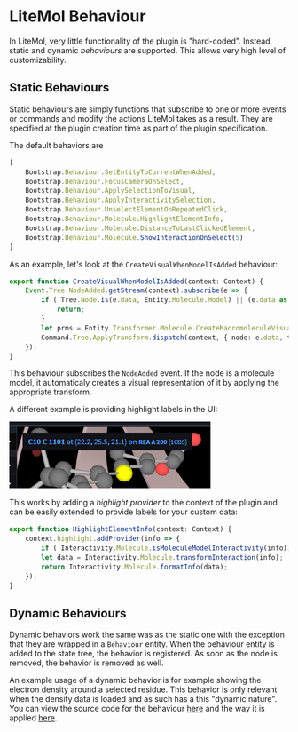 LiteMol Behaviour
=================

In LiteMol, very little functionality of the plugin is "hard-coded". Instead, static and dynamic *behaviours* are supported. This allows very high level
of customizability.

Static Behaviours
-----------------

Static behaviours are simply functions that subscribe to one or more events or commands and modify the actions LiteMol takes as a result. They
are specified at the plugin creation time as part of the plugin specification.

The default behaviors are

```TypeScript
[
    Bootstrap.Behaviour.SetEntityToCurrentWhenAdded,
    Bootstrap.Behaviour.FocusCameraOnSelect,                
    Bootstrap.Behaviour.ApplySelectionToVisual,
    Bootstrap.Behaviour.ApplyInteractivitySelection,
    Bootstrap.Behaviour.UnselectElementOnRepeatedClick,
    Bootstrap.Behaviour.Molecule.HighlightElementInfo,
    Bootstrap.Behaviour.Molecule.DistanceToLastClickedElement,
    Bootstrap.Behaviour.Molecule.ShowInteractionOnSelect(5)
]
``` 

As an example, let's look at the ``CreateVisualWhenModelIsAdded`` behaviour:

```TypeScript
export function CreateVisualWhenModelIsAdded(context: Context) {
    Event.Tree.NodeAdded.getStream(context).subscribe(e => {
        if (!Tree.Node.is(e.data, Entity.Molecule.Model) || (e.data as Entity.Any).isHidden) {
            return;
        } 
        let prms = Entity.Transformer.Molecule.CreateMacromoleculeVisual.info.defaultParams(context, e.data)!;
        Command.Tree.ApplyTransform.dispatch(context, { node: e.data, transform: Entity.Transformer.Molecule.CreateMacromoleculeVisual.create(prms) }) 
    });
}   
``` 

This behaviour subscribes the ``NodeAdded`` event. If the node is a molecule model, it automaticaly creates a visual representation of it by 
applying the appropriate transform.

A different example is providing highlight labels in the UI:

![Highlight labels](img/highlight_label.png)

This works by adding a *highlight provider* to the context of the plugin and can be easily extended to provide labels for your custom data:

```TypeScript
export function HighlightElementInfo(context: Context) {        
    context.highlight.addProvider(info => {
        if (!Interactivity.Molecule.isMoleculeModelInteractivity(info)) return void 0;       
        let data = Interactivity.Molecule.transformInteraction(info);
        return Interactivity.Molecule.formatInfo(data);
    });        
}
```

Dynamic Behaviours
------------------

Dynamic behaviors work the same was as the static one with the exception that they are wrapped in a ``Behaviour`` entity. When the behaviour entity
is added to the state tree, the behavior is registered. As soon as the node is removed, the behavior is removed as well.

An example usage of a dynamic behavior is for example showing the electron density around a selected residue. This behavior
is only relevant when the density data is loaded and as such has a this "dynamic nature". You can view the source code
for the behaviour [here](https://github.com/dsehnal/LiteMol/blob/master/src/Bootstrap/Behaviour/ElectronDensity.ts) and
the way it is applied [here](https://github.com/dsehnal/LiteMol/blob/master/src/Viewer/PDBe/Data.ts).
